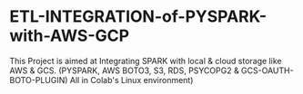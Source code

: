 # ETL-INTEGRATION-of-PYSPARK-with-AWS-GCP

This Project is aimed at Integrating SPARK with local & cloud storage like AWS & GCS.
(PYSPARK, AWS BOTO3, S3, RDS, PSYCOPG2 & GCS-OAUTH-BOTO-PLUGIN)
All in Colab's Linux environment)


